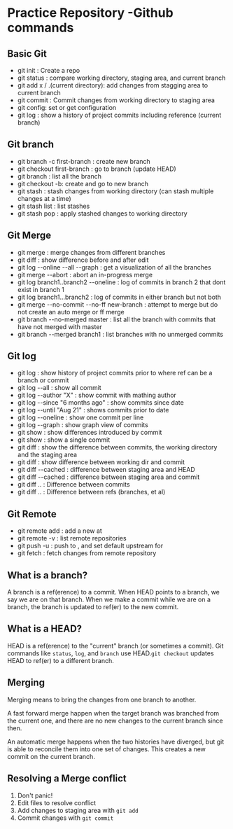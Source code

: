 # Practice Repository -Github commands 

## Basic Git 
- git init : Create a repo
- git status : compare working directory, staging area, and current branch
- git add x / .(current directory): add changes from stagging area to current branch
- git commit : Commit changes from working directory to staging area
- git config: set or get configuration
- git log : show a history of project commits including reference (current branch)

## Git branch
- git branch -c first-branch : create new branch
- git checkout first-branch : go to branch (update HEAD)
- git branch : list all the branch
- git checkout -b: create and go to new branch
- git stash : stash changes from working directory (can stash multiple changes at a time)
- git stash list : list stashes
- git stash pop : apply stashed changes to working directory

## Git Merge
- git merge : merge changes from different branches
- git diff : show difference before and after edit 
- git log --online --all --graph : get a visualization of all the branches
- git merge --abort : abort an in-progress merge
- git log branch1..branch2 --oneline : log of commits in branch 2 that dont exist in branch 1
- git log branch1...branch2 : log of commits in either branch but not both 
- git merge --no-commit --no-ff new-branch : attempt to merge but do not create an auto merge or ff merge
- git branch --no-merged master : list all the branch with commits that have not merged with master
- git branch --merged branch1 : list branches with no unmerged commits

## Git log
- git log <ref> : show history of project commits prior to <ref> where ref can be a branch or commit
- git log --all : show all commit
- git log --author "X" : show commit with mathing author
- git log --since "6 months ago" : show commits since date
- git log --until "Aug 21" : shows commits prior to date
- git log --oneline : show one commit per line
- git log --graph : show graph view of commits
- git show <commit> : show differences introduced by commit
- git show : show a single commit
- git diff : show the difference between commits, the working directory and the staging area
- git diff <commit> : show difference between working dir and commit
- git diff --cached : difference between staging area and HEAD
- git diff --cached <commit> : difference between staging area and commit
- git diff <commitA>..<commitB> : Difference between commits
- git diff <refA>..<refB> : Difference between refs (branches, et al)
  
## Git Remote
- git remote add <remote> <url> : add a new <remote> at <url>
- git remote -v : list remote repositories
- git push -u <remote> <branch> : push <branch> to <remote>, and set default upstream for <branch>
- git fetch : fetch changes from remote repository

## What is a branch?
A branch is a ref(erence) to a commit. When HEAD points to a branch, we say we are on that branch. When we make a commit while we are on a branch, the branch is updated to ref(er) to the new commit.

## What is a HEAD?
HEAD is a ref(erence) to the "current" branch (or sometimes a commit). Git commands like `status`, `log`, and `branch` use HEAD.`git checkout` updates HEAD to ref(er) to a different branch.

## Merging
Merging means to bring the changes from one branch to another.

A fast forward merge happen when the target branch was branched from the current one, and there are no new changes to the current branch since then.

An automatic merge happens when the two histories have diverged, but git is able to reconcile them into one set of changes. This creates a new commit on the current branch. 

## Resolving a Merge conflict 
1. Don't panic!
2. Edit files to resolve conflict
3. Add changes to staging area with `git add`
4. Commit changes with `git commit`

